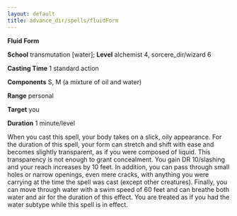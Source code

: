 ```yaml
---
layout: default
title: advance_dir/spells/fluidForm
---
```

 **Fluid Form**

**School** transmutation [water]; **Level** alchemist 4, sorcere_dir/wizard 6

**Casting Time** 1 standard action

**Components** S, M (a mixture of oil and water)

**Range** personal

**Target** you

**Duration** 1 minute/level

When you cast this spell, your body takes on a slick, oily appearance. For the duration of this spell, your form can stretch and shift with ease and becomes slightly transparent, as if you were composed of liquid. This transparency is not enough to grant concealment. You gain DR 10/slashing and your reach increases by 10 feet. In addition, you can pass through small holes or narrow openings, even mere cracks, with anything you were carrying at the time the spell was cast (except other creatures). Finally, you can move through water with a swim speed of 60 feet and can breathe both water and air for the duration of this effect. You are treated as if you had the water subtype while this spell is in effect.

